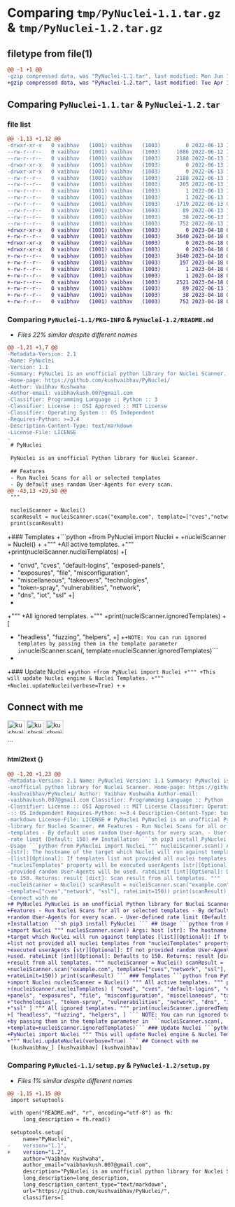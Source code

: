 # Comparing `tmp/PyNuclei-1.1.tar.gz` & `tmp/PyNuclei-1.2.tar.gz`

## filetype from file(1)

```diff
@@ -1 +1 @@
-gzip compressed data, was "PyNuclei-1.1.tar", last modified: Mon Jun 13 15:17:24 2022, max compression
+gzip compressed data, was "PyNuclei-1.2.tar", last modified: Tue Apr 18 07:59:41 2023, max compression
```

## Comparing `PyNuclei-1.1.tar` & `PyNuclei-1.2.tar`

### file list

```diff
@@ -1,13 +1,12 @@
-drwxr-xr-x   0 vaibhav   (1001) vaibhav   (1003)        0 2022-06-13 15:17:24.932689 PyNuclei-1.1/
--rw-r--r--   0 vaibhav   (1001) vaibhav   (1003)     1086 2022-06-12 15:49:23.000000 PyNuclei-1.1/LICENSE
--rw-r--r--   0 vaibhav   (1001) vaibhav   (1003)     2188 2022-06-13 15:17:24.932689 PyNuclei-1.1/PKG-INFO
-drwxr-xr-x   0 vaibhav   (1001) vaibhav   (1003)        0 2022-06-13 15:17:24.932689 PyNuclei-1.1/PyNuclei/
-drwxr-xr-x   0 vaibhav   (1001) vaibhav   (1003)        0 2022-06-13 15:17:24.932689 PyNuclei-1.1/PyNuclei/PyNuclei.egg-info/
--rw-r--r--   0 vaibhav   (1001) vaibhav   (1003)     2188 2022-06-13 15:17:24.000000 PyNuclei-1.1/PyNuclei/PyNuclei.egg-info/PKG-INFO
--rw-r--r--   0 vaibhav   (1001) vaibhav   (1003)      205 2022-06-13 15:17:24.000000 PyNuclei-1.1/PyNuclei/PyNuclei.egg-info/SOURCES.txt
--rw-r--r--   0 vaibhav   (1001) vaibhav   (1003)        1 2022-06-13 15:17:24.000000 PyNuclei-1.1/PyNuclei/PyNuclei.egg-info/dependency_links.txt
--rw-r--r--   0 vaibhav   (1001) vaibhav   (1003)        1 2022-06-13 15:17:24.000000 PyNuclei-1.1/PyNuclei/PyNuclei.egg-info/top_level.txt
--rw-r--r--   0 vaibhav   (1001) vaibhav   (1003)     1719 2022-06-13 06:32:40.000000 PyNuclei-1.1/README.md
--rw-r--r--   0 vaibhav   (1001) vaibhav   (1003)       89 2022-06-13 15:08:52.000000 PyNuclei-1.1/pyproject.toml
--rw-r--r--   0 vaibhav   (1001) vaibhav   (1003)       38 2022-06-13 15:17:24.932689 PyNuclei-1.1/setup.cfg
--rw-r--r--   0 vaibhav   (1001) vaibhav   (1003)      752 2022-06-13 15:17:15.000000 PyNuclei-1.1/setup.py
+drwxr-xr-x   0 vaibhav   (1001) vaibhav   (1003)        0 2023-04-18 07:59:41.004009 PyNuclei-1.2/
+-rw-r--r--   0 vaibhav   (1001) vaibhav   (1003)     3640 2023-04-18 07:59:41.000009 PyNuclei-1.2/PKG-INFO
+drwxr-xr-x   0 vaibhav   (1001) vaibhav   (1003)        0 2023-04-18 07:59:41.000009 PyNuclei-1.2/PyNuclei/
+drwxr-xr-x   0 vaibhav   (1001) vaibhav   (1003)        0 2023-04-18 07:59:41.000009 PyNuclei-1.2/PyNuclei/PyNuclei.egg-info/
+-rw-r--r--   0 vaibhav   (1001) vaibhav   (1003)     3640 2023-04-18 07:59:40.000000 PyNuclei-1.2/PyNuclei/PyNuclei.egg-info/PKG-INFO
+-rw-r--r--   0 vaibhav   (1001) vaibhav   (1003)      197 2023-04-18 07:59:40.000000 PyNuclei-1.2/PyNuclei/PyNuclei.egg-info/SOURCES.txt
+-rw-r--r--   0 vaibhav   (1001) vaibhav   (1003)        1 2023-04-18 07:59:40.000000 PyNuclei-1.2/PyNuclei/PyNuclei.egg-info/dependency_links.txt
+-rw-r--r--   0 vaibhav   (1001) vaibhav   (1003)        1 2023-04-18 07:59:40.000000 PyNuclei-1.2/PyNuclei/PyNuclei.egg-info/top_level.txt
+-rw-r--r--   0 vaibhav   (1001) vaibhav   (1003)     2521 2023-04-18 07:47:38.000000 PyNuclei-1.2/README.md
+-rw-r--r--   0 vaibhav   (1001) vaibhav   (1003)       89 2022-06-13 15:08:52.000000 PyNuclei-1.2/pyproject.toml
+-rw-r--r--   0 vaibhav   (1001) vaibhav   (1003)       38 2023-04-18 07:59:41.004009 PyNuclei-1.2/setup.cfg
+-rw-r--r--   0 vaibhav   (1001) vaibhav   (1003)      752 2023-04-18 07:59:36.000000 PyNuclei-1.2/setup.py
```

### Comparing `PyNuclei-1.1/PKG-INFO` & `PyNuclei-1.2/README.md`

 * *Files 22% similar despite different names*

```diff
@@ -1,21 +1,7 @@
-Metadata-Version: 2.1
-Name: PyNuclei
-Version: 1.1
-Summary: PyNuclei is an unofficial python library for Nuclei Scanner.
-Home-page: https://github.com/kushvaibhav/PyNuclei/
-Author: Vaibhav Kushwaha
-Author-email: vaibhavkush.007@gmail.com
-Classifier: Programming Language :: Python :: 3
-Classifier: License :: OSI Approved :: MIT License
-Classifier: Operating System :: OS Independent
-Requires-Python: >=3.4
-Description-Content-Type: text/markdown
-License-File: LICENSE
-
 # PyNuclei
 
 PyNuclei is an unofficial Python library for Nuclei Scanner.
 
 ## Features
 - Run Nuclei Scans for all or selected templates
 - By default uses random User-Agents for every scan.
@@ -43,13 +29,50 @@
 """
 
 nucleiScanner = Nuclei()
 scanResult = nucleiScanner.scan("example.com", template=["cves","network", "ssl"], rateLimit=150))
 print(scanResult)
 ```
 
+### Templates
+```python
+from PyNuclei import Nuclei
+
+nucleiScanner = Nuclei()
+
+"""
+All active templates.
+"""
+print(nucleiScanner.nucleiTemplates)
+[
+    "cnvd", "cves", "default-logins", "exposed-panels",
+    "exposures", "file", "misconfiguration",
+    "miscellaneous", "takeovers", "technologies",
+    "token-spray", "vulnerabilities", "network", 
+    "dns", "iot", "ssl"
+]
+
+"""
+All ignored templates.
+"""
+print(nucleiScanner.ignoredTemplates)
+[
+    "headless", "fuzzing", "helpers", 
+]
+```
+NOTE: You can run ignored templates by passing them in the template parameter in ```nucleiScanner.scan(<host>, template=nucleiScanner.ignoredTemplates)```
+
+### Update Nuclei
+```python
+from PyNuclei import Nuclei
+"""
+This will update Nuclei engine & Nuclei Templates.
+"""
+Nuclei.updateNuclei(verbose=True)
+```
+
 ## Connect with me
 <p align="left">
 <a href="https://twitter.com/kushvaibhav_" target="blank"><img align="center" src="https://raw.githubusercontent.com/rahuldkjain/github-profile-readme-generator/master/src/images/icons/Social/twitter.svg" alt="kushvaibhav_" height="30" width="40" /></a>
 <a href="https://linkedin.com/in/kushvaibhav" target="blank"><img align="center" src="https://raw.githubusercontent.com/rahuldkjain/github-profile-readme-generator/master/src/images/icons/Social/linked-in-alt.svg" alt="kushvaibhav" height="30" width="40" /></a>
 <a href="https://instagram.com/kushvaibhav" target="blank"><img align="center" src="https://raw.githubusercontent.com/rahuldkjain/github-profile-readme-generator/master/src/images/icons/Social/instagram.svg" alt="kushvaibhav" height="30" width="40" /></a>
 </p>
```

#### html2text {}

```diff
@@ -1,20 +1,23 @@
-Metadata-Version: 2.1 Name: PyNuclei Version: 1.1 Summary: PyNuclei is an
-unofficial python library for Nuclei Scanner. Home-page: https://github.com/
-kushvaibhav/PyNuclei/ Author: Vaibhav Kushwaha Author-email:
-vaibhavkush.007@gmail.com Classifier: Programming Language :: Python :: 3
-Classifier: License :: OSI Approved :: MIT License Classifier: Operating System
-:: OS Independent Requires-Python: >=3.4 Description-Content-Type: text/
-markdown License-File: LICENSE # PyNuclei PyNuclei is an unofficial Python
-library for Nuclei Scanner. ## Features - Run Nuclei Scans for all or selected
-templates - By default uses random User-Agents for every scan. - User-defined
-rate limit (Default: 150) ## Installation ```sh pip3 install PyNuclei ``` ##
-Usage ```python from PyNuclei import Nuclei """ nucleiScanner.scan() Args: host
-[str]: The hostname of the target which Nuclei will run against templates
-[list][Optional]: If templates list not provided all nuclei templates from
-"nucleiTemplates" property will be executed userAgents [str][Optional]: If not
-provided random User-Agents will be used. rateLimit [int][Optional]: Defaults
-to 150. Returns: result [dict]: Scan result from all templates. """
-nucleiScanner = Nuclei() scanResult = nucleiScanner.scan("example.com",
-template=["cves","network", "ssl"], rateLimit=150)) print(scanResult) ``` ##
-Connect with me
+# PyNuclei PyNuclei is an unofficial Python library for Nuclei Scanner. ##
+Features - Run Nuclei Scans for all or selected templates - By default uses
+random User-Agents for every scan. - User-defined rate limit (Default: 150) ##
+Installation ```sh pip3 install PyNuclei ``` ## Usage ```python from PyNuclei
+import Nuclei """ nucleiScanner.scan() Args: host [str]: The hostname of the
+target which Nuclei will run against templates [list][Optional]: If templates
+list not provided all nuclei templates from "nucleiTemplates" property will be
+executed userAgents [str][Optional]: If not provided random User-Agents will be
+used. rateLimit [int][Optional]: Defaults to 150. Returns: result [dict]: Scan
+result from all templates. """ nucleiScanner = Nuclei() scanResult =
+nucleiScanner.scan("example.com", template=["cves","network", "ssl"],
+rateLimit=150)) print(scanResult) ``` ### Templates ```python from PyNuclei
+import Nuclei nucleiScanner = Nuclei() """ All active templates. """ print
+(nucleiScanner.nucleiTemplates) [ "cnvd", "cves", "default-logins", "exposed-
+panels", "exposures", "file", "misconfiguration", "miscellaneous", "takeovers",
+"technologies", "token-spray", "vulnerabilities", "network", "dns", "iot",
+"ssl" ] """ All ignored templates. """ print(nucleiScanner.ignoredTemplates)
+[ "headless", "fuzzing", "helpers", ] ``` NOTE: You can run ignored templates
+by passing them in the template parameter in ```nucleiScanner.scan(,
+template=nucleiScanner.ignoredTemplates)``` ### Update Nuclei ```python from
+PyNuclei import Nuclei """ This will update Nuclei engine & Nuclei Templates.
+""" Nuclei.updateNuclei(verbose=True) ``` ## Connect with me
 [kushvaibhav_] [kushvaibhav] [kushvaibhav]
```

### Comparing `PyNuclei-1.1/setup.py` & `PyNuclei-1.2/setup.py`

 * *Files 1% similar despite different names*

```diff
@@ -1,15 +1,15 @@
 import setuptools
 
 with open("README.md", "r", encoding="utf-8") as fh:
     long_description = fh.read()
 
 setuptools.setup(
     name="PyNuclei",
-    version="1.1",
+    version="1.2",
     author="Vaibhav Kushwaha",
     author_email="vaibhavkush.007@gmail.com",
     description="PyNuclei is an unofficial python library for Nuclei Scanner.",
     long_description=long_description,
     long_description_content_type="text/markdown",
     url="https://github.com/kushvaibhav/PyNuclei/",
     classifiers=[
```

